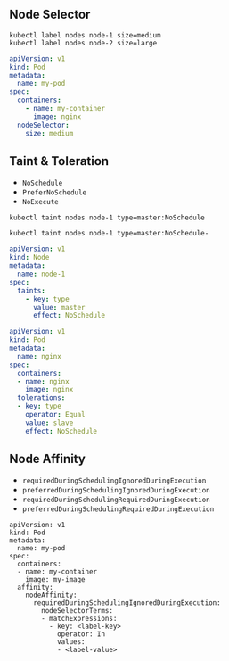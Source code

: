 ## Node Selector

```shell
kubectl label nodes node-1 size=medium
kubectl label nodes node-2 size=large
```

```yaml
apiVersion: v1
kind: Pod
metadata:
  name: my-pod
spec:
  containers:
    - name: my-container
      image: nginx
  nodeSelector:
    size: medium
```

## Taint & Toleration

* `NoSchedule`
* `PreferNoSchedule`
* `NoExecute`

```shell
kubectl taint nodes node-1 type=master:NoSchedule
```

```shell
kubectl taint nodes node-1 type=master:NoSchedule-
```

```yaml
apiVersion: v1
kind: Node
metadata:
  name: node-1
spec:
  taints:
    - key: type
      value: master
      effect: NoSchedule
```

```yaml
apiVersion: v1
kind: Pod
metadata:
  name: nginx
spec:
  containers:
  - name: nginx
    image: nginx
  tolerations:
  - key: type
    operator: Equal
    value: slave
    effect: NoSchedule
```

## Node Affinity

* `requiredDuringSchedulingIgnoredDuringExecution`
* `preferredDuringSchedulingIgnoredDuringExecution`
* `requiredDuringSchedulingRequiredDuringExecution`
* `preferredDuringSchedulingRequiredDuringExecution`

```shell
apiVersion: v1
kind: Pod
metadata:
  name: my-pod
spec:
  containers:
  - name: my-container
    image: my-image
  affinity:
    nodeAffinity:
      requiredDuringSchedulingIgnoredDuringExecution:
        nodeSelectorTerms:
        - matchExpressions:
          - key: <label-key>
            operator: In
            values:
            - <label-value>
```
